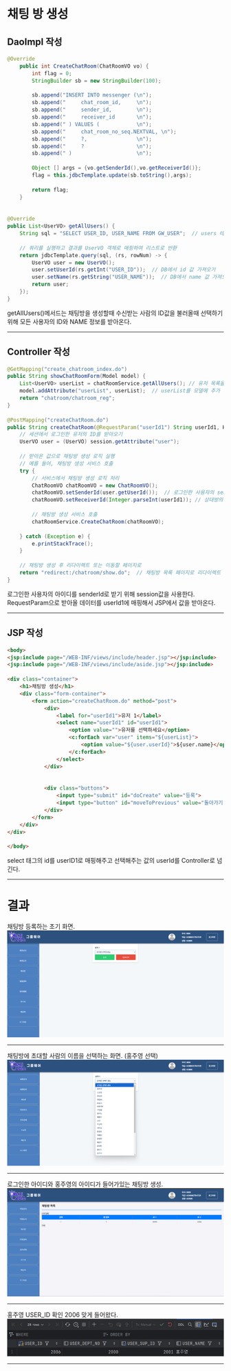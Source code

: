 # 채팅 방 생성

## DaoImpl 작성
```java
@Override
	public int CreateChatRoom(ChatRoomVO vo) {
		int flag = 0;
		StringBuilder sb = new StringBuilder(100);

		sb.append("INSERT INTO messenger (\n");
		sb.append("	    chat_room_id,     \n");
		sb.append("	    sender_id,        \n");
		sb.append("	    receiver_id       \n");
		sb.append("	) VALUES (            \n");
		sb.append("	    chat_room_no_seq.NEXTVAL, \n");
		sb.append("	    ?,                \n");
		sb.append("	    ?                 \n");
		sb.append("	)                     \n");

		Object [] args = {vo.getSenderId(),vo.getReceiverId()};
		flag = this.jdbcTemplate.update(sb.toString(),args);

		return flag;
	}

    
@Override
public List<UserVO> getAllUsers() {
    String sql = "SELECT USER_ID, USER_NAME FROM GW_USER";  // users 테이블에서 id와 name을 가져오는 SQL 쿼리

    // 쿼리를 실행하고 결과를 UserVO 객체로 매핑하여 리스트로 반환
    return jdbcTemplate.query(sql, (rs, rowNum) -> {
        UserVO user = new UserVO();
        user.setUserId(rs.getInt("USER_ID"));  // DB에서 id 값 가져오기
        user.setName(rs.getString("USER_NAME"));  // DB에서 name 값 가져오기
        return user;
    });
}
```

getAllUsers()메서드는 채팅방을 생성할때 수신받는 사람의 ID값을 불러올때 선택하기 위해 
모든 사용자의 ID와 NAME 정보를 받아온다.

---

## Controller 작성
````java
@GetMapping("create_chatroom_index.do")
public String showChatRoomForm(Model model) {
    List<UserVO> userList = chatRoomService.getAllUsers(); // 유저 목록을 가져오는 서비스 호출
    model.addAttribute("userList", userList);  // userList를 모델에 추가
    return "chatroom/chatroom_reg";
}

@PostMapping("createChatRoom.do")
public String createChatRoom(@RequestParam("userId1") String userId1, HttpSession session) {
    // 세션에서 로그인한 유저의 ID를 받아오기
    UserVO user = (UserVO) session.getAttribute("user");

    // 받아온 값으로 채팅방 생성 로직 실행
    // 예를 들어, 채팅방 생성 서비스 호출
    try {
        // 서비스에서 채팅방 생성 로직 처리
        ChatRoomVO chatRoomVO = new ChatRoomVO();
        chatRoomVO.setSenderId(user.getUserId());  // 로그인한 사용자의 senderId
        chatRoomVO.setReceiverId(Integer.parseInt(userId1)); // 상대방의 userId1

        // 채팅방 생성 서비스 호출
        chatRoomService.CreateChatRoom(chatRoomVO);

    } catch (Exception e) {
        e.printStackTrace();
    }

    // 채팅방 생성 후 리다이렉트 또는 이동할 페이지로
    return "redirect:/chatroom/show.do";  // 채팅방 목록 페이지로 리다이렉트
}
````
로그인한 사용자의 아이디를 senderId로 받기 위해 session값을 사용한다.  
RequestParam으로 받아올 데이터를 userId1에 매핑해서 JSP에서 값을 받아온다.

---

## JSP 작성
```html
<body>
<jsp:include page="/WEB-INF/views/include/header.jsp"></jsp:include>
<jsp:include page="/WEB-INF/views/include/aside.jsp"></jsp:include>

<div class="container">
    <h1>채팅방 생성</h1>
    <div class="form-container">
        <form action="createChatRoom.do" method="post">
            <div>
                <label for="userId1">유저 1</label>
                <select name="userId1" id="userId1">
                    <option value="">유저를 선택하세요</option>
                    <c:forEach var="user" items="${userList}">
                        <option value="${user.userId}">${user.name}</option>
                    </c:forEach>
                </select>
            </div>


            <div class="buttons">
                <input type="submit" id="doCreate" value="등록">
                <input type="button" id="moveToPrevious" value="돌아가기" onclick="window.history.back();">
            </div>
        </form>
    </div>
</div>

</body>
```

select 태그의 id를 userID1로 매핑해주고 선택해주는 값의 userId를 Controller로 넘긴다.

---

# 결과
채팅방 등록하는 초기 화면.
![채팅방 생성 1.png](img%2F%EC%B1%84%ED%8C%85%EB%B0%A9%20%EC%83%9D%EC%84%B1%201.png)

---

채팅방에 초대할 사람의 이름을 선택하는 화면. (홍주영 선택)
![채팅방 생성 2.png](img%2F%EC%B1%84%ED%8C%85%EB%B0%A9%20%EC%83%9D%EC%84%B1%202.png)

---

로그인한 아이디와 홍주영의 아이디가 들어가있는 채팅방 생성.
![채팅방 생성 3.png](img%2F%EC%B1%84%ED%8C%85%EB%B0%A9%20%EC%83%9D%EC%84%B1%203.png)

---

홍주영 USER_ID 확인 2006 맞게 들어왔다.
![채팅방 생성4.png](img%2F%EC%B1%84%ED%8C%85%EB%B0%A9%20%EC%83%9D%EC%84%B14.png)

---
